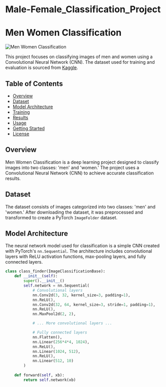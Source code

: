 # Male-Female_Classification_Project

# Men Women Classification

![Men Women Classification](<Add a link to an example image or a logo if available>)

This project focuses on classifying images of men and women using a Convolutional Neural Network (CNN). The dataset used for training and evaluation is sourced from [Kaggle](https://www.kaggle.com/saadpd/menwomen-classification).

## Table of Contents

- [Overview](#overview)
- [Dataset](#dataset)
- [Model Architecture](#model-architecture)
- [Training](#training)
- [Results](#results)
- [Usage](#usage)
- [Getting Started](#getting-started)
- [License](#license)

## Overview

Men Women Classification is a deep learning project designed to classify images into two classes: 'men' and 'women.' The project uses a Convolutional Neural Network (CNN) to achieve accurate classification results.

## Dataset

The dataset consists of images categorized into two classes: 'men' and 'women.' After downloading the dataset, it was preprocessed and transformed to create a PyTorch `ImageFolder` dataset.

## Model Architecture

The neural network model used for classification is a simple CNN created with PyTorch's `nn.Sequential`. The architecture includes convolutional layers with ReLU activation functions, max-pooling layers, and fully connected layers.

```python
class class_finder(ImageClassificationBase):
    def __init__(self):
        super().__init__()
        self.network = nn.Sequential(
            # Convolutional layers
            nn.Conv2d(3, 32, kernel_size=3, padding=1),
            nn.ReLU(),
            nn.Conv2d(32, 64, kernel_size=3, stride=1, padding=1),
            nn.ReLU(),
            nn.MaxPool2d(2, 2),

            # ... More convolutional layers ...

            # Fully connected layers
            nn.Flatten(), 
            nn.Linear(256*4*4, 1024),
            nn.ReLU(),
            nn.Linear(1024, 512),
            nn.ReLU(),
            nn.Linear(512, 10)
        )
        
    def forward(self, xb):
        return self.network(xb)
